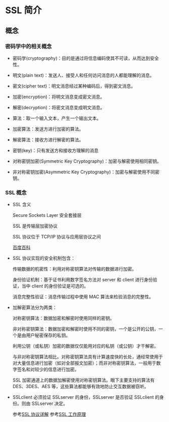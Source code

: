 # SSL 简介

## 概念

### 密码学中的相关概念

- 密码学(cryptography)：目的是通过将信息编码使其不可读，从而达到安全性。

- 明文(plain text)：发送人、接受人和任何访问消息的人都能理解的消息。

- 密文(cipher text)：明文消息经过某种编码后，得到密文消息。

- 加密(encryption)：将明文消息变成密文消息。

- 解密(decryption)：将密文消息变成明文消息。

- 算法：取一个输入文本，产生一个输出文本。

- 加密算法：发送方进行加密的算法。

- 解密算法：接收方进行解密的算法。

- 密钥(key)：只有发送方和接收方理解的消息

- 对称密钥加密(Symmetric Key Cryptography)：加密与解密使用相同密钥。

- 非对称密钥加密(Asymmetric Key Cryptography)：加密与解密使用不同密钥。

### SSL 概念

- SSL 含义

  Secure Sockets Layer 安全套接层

  SSL 是传输层加密协议

  SSL 协议位于 TCP/IP 协议与应用层协议之间

  [百度百科](https://baike.baidu.com/item/ssl/320778)

- SSL 协议实现的安全机制包含：

  传输数据的机密性：利用对称密钥算法对传输的数据进行加密。

  身份验证机制：基于证书利用数字签名方法对 server 和 client 进行身份验证，当中 client 的身份验证是可选的。

  消息完整性验证：消息传输过程中使用 MAC 算法来检验消息的完整性。

- 加解密算法分为两类：

  对称密钥算法：数据加密和解密时使用同样的密钥。

  非对称密钥算法：数据加密和解密时使用不同的密钥，一个是公开的公钥，一个是由用户秘密保存的私钥。

  利用公钥（或私钥）加密的数据仅仅能用对应的私钥（或公钥）才干解密。

  与非对称密钥算法相比。对称密钥算法具有计算速度快的长处，通经常使用于对大量信息进行加密（如对全部报文加密）；而非对称密钥算法，一般用于数字签名和对较少的信息进行加密。

  SSL 加密通道上的数据加解密使用对称密钥算法。眼下主要支持的算法有 DES、3DES、AES 等，这些算法都能够有效地防止交互数据被窃听。

- SSLclient 必须验证 SSLserver 的身份，SSLserver 是否验证 SSLclient 的身份。则由 SSLserver 决定。

  参考[SSL 协议详解](https://www.cnblogs.com/jeriffe/articles/2804190.html) 参考[SSL 工作原理](https://www.cnblogs.com/bhlsheji/p/4586597.html)
